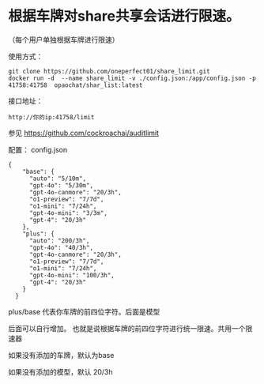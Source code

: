 # 根据车牌对share共享会话进行限速。
（每个用户单独根据车牌进行限速）


使用方式：

```
git clone https://github.com/oneperfect01/share_limit.git
docker run -d  --name share_limit -v ./config.json:/app/config.json -p 41758:41758  opaochat/shar_list:latest
```
接口地址：
```
http://你的ip:41758/limit
```
参见
https://github.com/cockroachai/auditlimit

配置：
config.json
```
{
    "base": {
      "auto": "5/10m",
      "gpt-4o": "5/30m",
      "gpt-4o-canmore": "20/3h",
      "o1-preview": "7/7d",
      "o1-mini": "7/24h",
      "gpt-4o-mini": "3/3m",
      "gpt-4": "20/3h"
    },
    "plus": {
      "auto": "200/3h",
      "gpt-4o": "40/3h",
      "gpt-4o-canmore": "20/3h",
      "o1-preview": "7/7d",
      "o1-mini": "7/24h",
      "gpt-4o-mini": "100/3h",
      "gpt-4": "20/3h"
    }
  }
```
plus/base   代表你车牌的前四位字符。后面是模型



后面可以自行增加。
也就是说根据车牌的前四位字符进行统一限速。共用一个限速器

如果没有添加的车牌，默认为base

如果没有添加的模型，默认 20/3h

